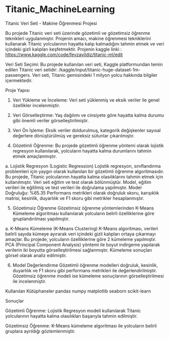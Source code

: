 # Titanic_MachineLearning
Titanic Veri Seti - Makine Öğrenmesi Projesi


Bu projede Titanic veri seti üzerinde gözetimli ve gözetimsiz öğrenme teknikleri uygulanmıştır. Projenin amacı, makine öğrenmesi tekniklerini kullanarak Titanic yolcularının hayatta kalıp kalmadığını tahmin etmek ve veri içindeki gizli kalıpları keşfetmektir.
Projenin kaggle linki : https://www.kaggle.com/code/feyzayildiz/titanic-ml/edit


Veri Seti Seçimi:
Bu projede kullanılan veri seti, Kaggle platformundan temin edilen Titanic veri setidir: /kaggle/input/titanic-huge-dataset-1m-passengers. Veri seti, Titanic gemisindeki 1 milyon yolcu hakkında bilgiler içermektedir.



Proje Yapısı
1. Veri Yükleme ve İnceleme:
Veri seti yüklenmiş ve eksik veriler ile genel özellikler incelenmiştir.

3. Veri Görselleştirme:
Yaş dağılımı ve cinsiyete göre hayatta kalma durumu gibi önemli veriler görselleştirilmiştir.

5. Veri Ön İşleme:
Eksik veriler doldurulmuş, kategorik değişkenler sayısal değerlere dönüştürülmüş ve gereksiz sütunlar çıkarılmıştır.

7. Gözetimli Öğrenme:
Bu projede gözetimli öğrenme yöntemi olarak lojistik regresyon kullanılarak, yolcuların hayatta kalma durumlarını tahmin etmek amaçlanmıştır.

  a. Lojistik Regresyon (Logistic Regression)
Lojistik regresyon, sınıflandırma problemleri için yaygın olarak kullanılan bir gözetimli öğrenme algoritmasıdır. Bu projede, Titanic yolcularının hayatta kalma olasılıklarını tahmin etmek için kullanılmıştır.
Veri seti eğitim ve test olarak bölünmüştür.
Model, eğitim verileri ile eğitilmiş ve test verileri ile doğrulama yapılmıştır.
Model Doğruluğu: %65.35
Performans metrikleri olarak doğruluk skoru, karışıklık matrisi, kesinlik, duyarlılık ve F1 skoru gibi metrikler hesaplanmıştır.

5. Gözetimsiz Öğrenme
Gözetimsiz öğrenme yöntemlerinden K-Means Kümeleme algoritması kullanılarak yolcuların belirli özelliklerine göre gruplandırılması yapılmıştır.

  a. K-Means Kümeleme (K-Means Clustering)
K-Means algoritması, verileri belirli sayıda kümeye ayırarak veri içindeki gizli kalıpları ortaya çıkarmayı amaçlar. Bu projede, yolcuların özelliklerine göre 2 kümeleme yapılmıştır.
PCA (Principal Component Analysis) yöntemi ile boyut indirgeme yapılarak verilerin iki boyutta görselleştirilmesi sağlanmıştır.
Kümeleme sonuçları görsel olarak analiz edilmiştir.

6. Model Değerlendirme
Gözetimli öğrenme modelleri doğruluk, kesinlik, duyarlılık ve F1 skoru gibi performans metrikleri ile değerlendirilmiştir.
Gözetimsiz öğrenme modeli ise kümeleme sonuçlarının görselleştirilmesi ile incelenmiştir.

Kullanılan Kütüphaneler
pandas
numpy
matplotlib
seaborn
scikit-learn

Sonuçlar

Gözetimli Öğrenme: Lojistik Regresyon modeli kullanılarak Titanic yolcularının hayatta kalma olasılıkları başarıyla tahmin edilmiştir.

Gözetimsiz Öğrenme: K-Means kümeleme algoritması ile yolcuların belirli gruplara ayrıldığı gözlemlenmiştir.

